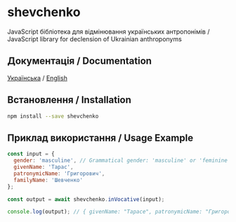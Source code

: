 # shevchenko

JavaScript бібліотека для відмінювання українських антропонімів / JavaScript library for declension of Ukrainian anthroponyms

## Документація / Documentation

[Українська](https://tooleks.github.io/shevchenko-js) / [English](https://tooleks.github.io/shevchenko-js/en.html)

## Встановлення / Installation

```bash
npm install --save shevchenko
```

## Приклад використання / Usage Example

```JavaScript
const input = {
  gender: 'masculine', // Grammatical gender: 'masculine' or 'feminine'.
  givenName: 'Тарас',
  patronymicName: 'Григорович',
  familyName: 'Шевченко'
};

const output = await shevchenko.inVocative(input);

console.log(output); // { givenName: "Тарасе", patronymicName: "Григоровичу", familyName: "Шевченку" }
```
